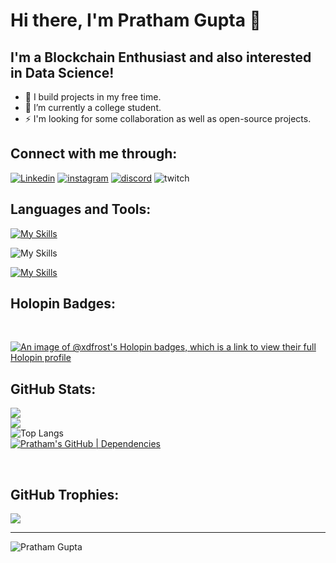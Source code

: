 # Hi there, I'm Pratham Gupta 👋
## I'm a Blockchain Enthusiast and also interested in Data Science!

- 🔭 I build projects in my free time.
- 🌱 I’m currently a college student.
- ⚡ I'm looking for some collaboration as well as open-source projects.


## Connect with me through:

<a href="https://www.linkedin.com/in/pratham-gupta-590445255/">![Linkedin](https://img.shields.io/badge/linkedin-%230077B5.svg?style=for-the-badge&logo=linkedin&logoColor=white)<a/>
<a href="https://www.instagram.com/__frostxd/">![instagram](https://img.shields.io/badge/Instagram-%23E4405F.svg?style=for-the-badge&logo=Instagram&logoColor=white)<a/>
<a href="https://discord.com/users/962605552578478130">![discord](https://img.shields.io/badge/Discord-%235865F2.svg?style=for-the-badge&logo=discord&logoColor=white)<a/>
![twitch](https://img.shields.io/badge/Twitch-%239146FF.svg?style=for-the-badge&logo=Twitch&logoColor=white)
<br />

## Languages and Tools:

[![My Skills](https://skillicons.dev/icons?i=python,java,javascript,react,solidity,cpp)](https://skillicons.dev)

![My Skills](https://go-skill-icons.vercel.app/api/icons?i=pandas,numpy,matplotlib,scikitlearn,flask,django)

[![My Skills](https://skillicons.dev/icons?i=vscode,neovim,remix,git,github,html,css,tailwind,redux,mysql,sqlite,postgres,docker,postman)](https://skillicons.dev)

## Holopin Badges:

<br>

[![An image of @xdfrost's Holopin badges, which is a link to view their full Holopin profile](https://holopin.me/xdfrost)](https://holopin.io/@xdfrost)

## GitHub Stats:
![](https://github-readme-stats.vercel.app/api?username=XDFrost&theme=radical&hide_border=true&include_all_commits=true&count_private=true)<br/>
![](https://github-readme-streak-stats.herokuapp.com/?user=XDFrost&theme=radical&hide_border=true)<br/>
![Top Langs](https://github-readme-stats.vercel.app/api/top-langs/?username=XDFrost&theme=radical&hide_border=true&include_all_commits=true&count_private=true&hide_progress=true)
<br>
[![Pratham's GitHub | Dependencies](https://stats.quine.sh/XDFrost/dependencies?theme=dark)](https://quine.sh?utm_source=widgets&utm_campaign=XDFrost)

<br/>

## GitHub Trophies:
![](https://github-profile-trophy.vercel.app/?username=XDFrost&theme=radical&no-frame=true&no-bg=true&margin-w=4)

---

<p align="left"> <img src="https://komarev.com/ghpvc/?username=XDFrost&label=Profile%20views&color=0e75b6&style=flat" alt="Pratham Gupta" /> </p>


[instagram]: https://www.instagram.com/__frostxd/
[Linkedin]: https://www.linkedin.com/in/pratham-gupta-590445255/
[discord]: https://discord.com/users/962605552578478130
[Visual Studio Code]: https://code.visualstudio.com/download
[Git]: https://git-scm.com/downloads
[Github]: https://desktop.github.com/
[Python]: https://www.python.org/downloads/
[HTML5]: https://en.wikipedia.org/wiki/HTML
[CSS]: https://en.wikipedia.org/wiki/CSS
[javascript]: https://en.wikipedia.org/wiki/JavaScript
[twitch]: https://www.twitch.tv/ig_frostxd
[cpp]: https://sourceforge.net/projects/orwelldevcpp/
[sql]: https://dev.mysql.com/doc/
[docker]: https://docs.docker.com
[Numpy]: https://numpy.org/doc/
[Pandas]: https://pandas.pydata.org/docs/
[Java]: https://docs.oracle.com/en/java/
[Bootstrap]: https://getbootstrap.com
[Flask]: https://flask.palletsprojects.com/en/3.0.x/
[Matplotlib]: https://matplotlib.org
[scikit-learn]: https://scikit-learn.org/stable/
[Django]: https://www.djangoproject.com/
[Powerbi]: https://www.microsoft.com/en-us/power-platform/products/power-bi/downloads
[Neovim]: https://neovim.io/
